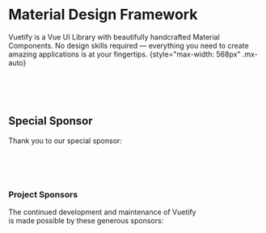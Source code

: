 <home-vuetify-logo />

<br>

# Material Design Framework

Vuetify is a Vue UI Library with beautifully handcrafted Material Components. No design skills required — everything you need to create amazing applications is at your fingertips. {style="max-width: 568px" .mx-auto}

<br>

<home-action-btns />

<br>
<br>

## Special Sponsor

Thank you to our special sponsor:

<sponsor height="70" slug="appeggio" />

<br>
<br>
<br>

### Project Sponsors

The continued development and maintenance of Vuetify
<br>
is made possible by these generous sponsors:

<br>

<home-sponsors />
